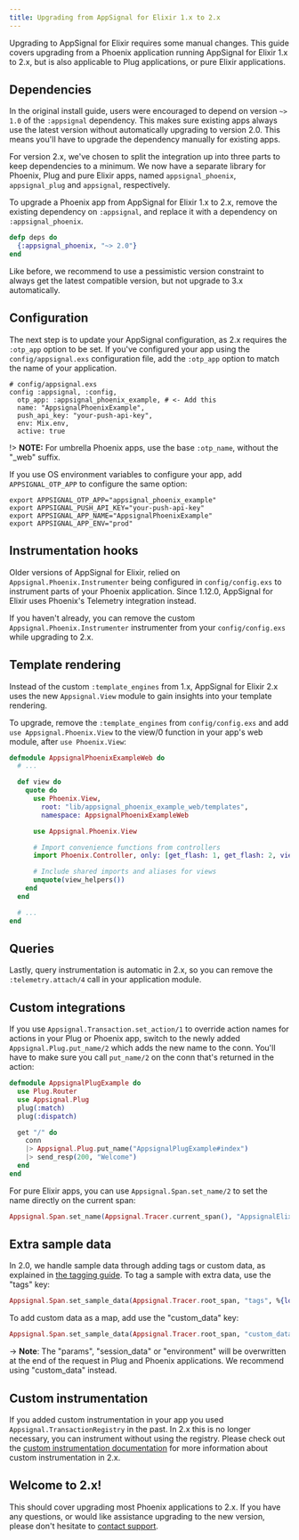 ```yaml
---
title: Upgrading from AppSignal for Elixir 1.x to 2.x
---
```


Upgrading to AppSignal for Elixir requires some manual changes. This guide
covers upgrading from a Phoenix application running AppSignal for Elixir 1.x to
2.x, but is also applicable to Plug applications, or pure Elixir applications.

## Dependencies

In the original install guide, users were encouraged to depend on version `~>
1.0` of the `:appsignal` dependency. This makes sure existing apps always use
the latest version without automatically upgrading to version 2.0. This means
you'll have to upgrade the dependency manually for existing apps.

For version 2.x, we've chosen to split the integration up into three parts to
keep dependencies to a minimum. We now have a separate library for Phoenix,
Plug and pure Elixir apps, named `appsignal_phoenix`, `appsignal_plug` and
`appsignal`, respectively.

To upgrade a Phoenix app from AppSignal for Elixir 1.x to 2.x, remove the
existing dependency on `:appsignal`, and replace it with a dependency on
`:appsignal_phoenix`.

```elixir
defp deps do
  {:appsignal_phoenix, "~> 2.0"}
end
```

Like before, we recommend to use a pessimistic version constraint to always get
the latest compatible version, but not upgrade to 3.x automatically.

## Configuration

The next step is to update your AppSignal configuration, as 2.x requires the
`:otp_app` option to be set. If you've configured your app using the
`config/appsignal.exs` configuration file, add the `:otp_app` option to match
the name of your application.

```
# config/appsignal.exs
config :appsignal, :config,
  otp_app: :appsignal_phoenix_example, # <- Add this
  name: "AppsignalPhoenixExample",
  push_api_key: "your-push-api-key",
  env: Mix.env,
  active: true
```

!> **NOTE:** For umbrella Phoenix apps, use the base `:otp_name`, without the
"_web" suffix.

If you use OS environment variables to configure your app, add
`APPSIGNAL_OTP_APP` to configure the same option:

```
export APPSIGNAL_OTP_APP="appsignal_phoenix_example"
export APPSIGNAL_PUSH_API_KEY="your-push-api-key"
export APPSIGNAL_APP_NAME="AppsignalPhoenixExample"
export APPSIGNAL_APP_ENV="prod"
```

## Instrumentation hooks

Older versions of AppSignal for Elixir, relied on
`Appsignal.Phoenix.Instrumenter` being configured in `config/config.exs` to
instrument parts of your Phoenix application. Since 1.12.0, AppSignal for
Elixir uses Phoenix's Telemetry integration instead.

If you haven't already, you can remove the custom
`Appsignal.Phoenix.Instrumenter` instrumenter from your `config/config.exs`
while upgrading to 2.x.

## Template rendering

Instead of the custom `:template_engines` from 1.x, AppSignal for Elixir 2.x
uses the new `Appsignal.View` module to gain insights into your template
rendering.

To upgrade, remove the `:template_engines` from `config/config.exs` and add `use
Appsignal.Phoenix.View` to the view/0 function in your app's web module, after
`use Phoenix.View`:

```elixir
defmodule AppsignalPhoenixExampleWeb do
  # ...

  def view do
    quote do
      use Phoenix.View,
        root: "lib/appsignal_phoenix_example_web/templates",
        namespace: AppsignalPhoenixExampleWeb

      use Appsignal.Phoenix.View

      # Import convenience functions from controllers
      import Phoenix.Controller, only: [get_flash: 1, get_flash: 2, view_module: 1]

      # Include shared imports and aliases for views
      unquote(view_helpers())
    end
  end

  # ...
end
```

## Queries

Lastly, query instrumentation is automatic in 2.x, so you can remove the
`:telemetry.attach/4` call in your application module.

## Custom integrations

If you use `Appsignal.Transaction.set_action/1` to override action names for actions in your Plug or Phoenix app, switch to the newly added `Appsignal.Plug.put_name/2` which adds the new name to the conn. You'll have to make sure you call `put_name/2` on the conn that's returned in the action:

```elixir
defmodule AppsignalPlugExample do
  use Plug.Router
  use Appsignal.Plug
  plug(:match)
  plug(:dispatch)

  get "/" do
    conn
    |> Appsignal.Plug.put_name("AppsignalPlugExample#index")
    |> send_resp(200, "Welcome")
  end
end
```

For pure Elixir apps, you can use `Appsignal.Span.set_name/2` to set the name directly on the current span:

```elixir
Appsignal.Span.set_name(Appsignal.Tracer.current_span(), "AppsignalElixirExample#index")
```

## Extra sample data

In 2.0, we handle sample data through adding tags or custom data, as explained in [the tagging guide](/elixir/instrumentation/tagging.html). To tag a sample with extra data, use the "tags" key:

```elixir
Appsignal.Span.set_sample_data(Appsignal.Tracer.root_span, "tags", %{locale: "en"})
```

To add custom data as a map, add use the "custom_data" key:

```elixir
Appsignal.Span.set_sample_data(Appsignal.Tracer.root_span, "custom_data", %{foo: "bar"})
```

-> **Note**: The "params", "session_data" or "environment" will be overwritten at the end of the request in Plug and Phoenix applications. We recommend using "custom_data" instead.

## Custom instrumentation

If you added custom instrumentation in your app you used `Appsignal.TransactionRegistry` in the past. In 2.x this is no longer necessary, you can instrument without using the registry. Please check out the [custom instrumentation documentation](https://docs.appsignal.com/elixir/instrumentation/) for more information about custom instrumentation in 2.x.

## Welcome to 2.x!

This should cover upgrading most Phoenix applications to 2.x. If you have any questions, or would like assistance upgrading to the new version, please don't hesitate to [contact support](mailto:support@appsignal.com).
